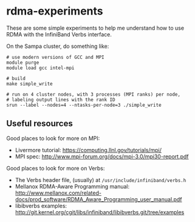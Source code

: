 rdma-experiments
================

These are some simple experiments to help me understand how to use
RDMA with the InfiniBand Verbs interface.

On the Sampa cluster, do something like:

```
# use modern versions of GCC and MPI
module purge
module load gcc intel-mpi

# build 
make simple_write

# run on 4 cluster nodes, with 3 processes (MPI ranks) per node,
# labeling output lines with the rank ID
srun --label --nodes=4 --ntasks-per-node=3 ./simple_write
```

Useful resources
----------------

Good places to look for more on MPI:
* Livermore tutorial: https://computing.llnl.gov/tutorials/mpi/
* MPI spec: http://www.mpi-forum.org/docs/mpi-3.0/mpi30-report.pdf

Good places to look for more on Verbs:
* The Verbs header file, (usually) at ```/usr/include/infiniband/verbs.h```
* Mellanox RDMA-Aware Programming manual: http://www.mellanox.com/related-docs/prod_software/RDMA_Aware_Programming_user_manual.pdf
* libibverbs examples: http://git.kernel.org/cgit/libs/infiniband/libibverbs.git/tree/examples
